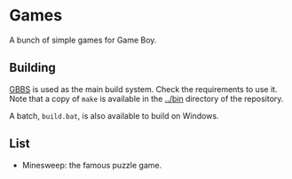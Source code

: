 # Games

A bunch of simple games for Game Boy.

## Building

[GBBS](https://github.com/mdagois/gbtools/tree/main/gbbs) is used as the main build system.
Check the requirements to use it.
Note that a copy of `make` is available in the [../bin](bin) directory of the repository.

A batch, `build.bat`, is also available to build on Windows.

## List

* Minesweep: the famous puzzle game.

